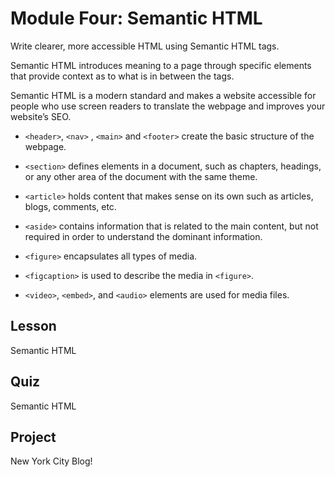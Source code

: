 # Module Four: Semantic HTML
Write clearer, more accessible HTML using Semantic HTML tags.

Semantic HTML introduces meaning to a page through specific elements that provide context as to what is in between the tags.

Semantic HTML is a modern standard and makes a website accessible for people who use screen readers to translate the webpage and improves your website’s SEO.

- `<header>`, `<nav>` , `<main>` and `<footer>` create the basic structure of the webpage.

- `<section>` defines elements in a document, such as chapters, headings, or any other area of the document with the same theme.

- `<article>` holds content that makes sense on its own such as articles, blogs, comments, etc.

- `<aside>` contains information that is related to the main content, but not required in order to understand the dominant information.

- `<figure>` encapsulates all types of media.

- `<figcaption>` is used to describe the media in `<figure>`.

- `<video>`, `<embed>`, and `<audio>` elements are used for media files.


## Lesson
Semantic HTML

## Quiz
Semantic HTML

## Project
New York City Blog!
